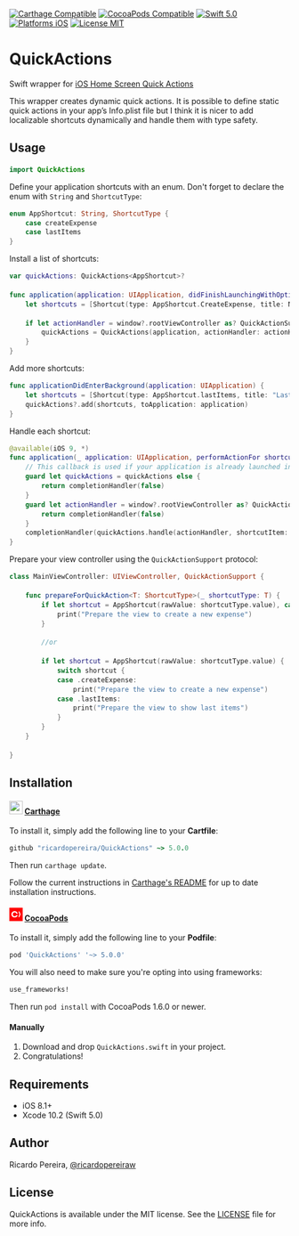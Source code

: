[![Carthage Compatible](https://img.shields.io/badge/Carthage-compatible-4BC51D.svg)](https://github.com/Carthage/Carthage)
[![CocoaPods Compatible](https://img.shields.io/cocoapods/v/QuickActions.svg)](https://cocoapods.org/pods/QuickActions)
[![Swift 5.0](https://img.shields.io/badge/Swift-5.0-orange.svg?style=flat)](https://developer.apple.com/swift/)
[![Platforms iOS](https://img.shields.io/badge/Platforms-iOS-lightgray.svg?style=flat)](http://www.apple.com/ios/)
[![License MIT](https://img.shields.io/badge/license-MIT-blue.svg)](https://opensource.org/licenses/MIT)


# QuickActions
Swift wrapper for [iOS Home Screen Quick Actions](https://developer.apple.com/library/prerelease/ios/documentation/UserExperience/Conceptual/Adopting3DTouchOniPhone/index.html#//apple_ref/doc/uid/TP40016543-CH1-SW2)

This wrapper creates dynamic quick actions. It is possible to define static quick actions in your app’s Info.plist file but I think it is nicer to add localizable shortcuts dynamically and handle them with type safety.

## Usage

```swift
import QuickActions
```

Define your application shortcuts with an enum. Don't forget to declare the enum with `String` and `ShortcutType`:

```swift
enum AppShortcut: String, ShortcutType {
    case createExpense
    case lastItems
}
```

Install a list of shortcuts:


```swift
var quickActions: QuickActions<AppShortcut>?

func application(application: UIApplication, didFinishLaunchingWithOptions launchOptions: [UIApplication.LaunchOptionsKey: Any]? = nil) -> Bool {
    let shortcuts = [Shortcut(type: AppShortcut.CreateExpense, title: NSLocalizedString("CreateExpenseTitle", comment: ""), subtitle: NSLocalizedString("CreateExpenseSubTitle", comment: ""), icon: .Add)]

    if let actionHandler = window?.rootViewController as? QuickActionSupport, bundleIdentifier = Bundle.main.bundleIdentifier {
        quickActions = QuickActions(application, actionHandler: actionHandler, bundleIdentifier: bundleIdentifier, shortcuts: shortcuts, launchOptions: launchOptions)
    }
}
```

Add more shortcuts:

```swift
func applicationDidEnterBackground(application: UIApplication) {
    let shortcuts = [Shortcut(type: AppShortcut.lastItems, title: "Last items", subtitle: nil, icon: nil)]
    quickActions?.add(shortcuts, toApplication: application)
}
```

Handle each shortcut:

```swift
@available(iOS 9, *)
func application(_ application: UIApplication, performActionFor shortcutItem: UIApplicationShortcutItem, completionHandler: @escaping (Bool) -> Swift.Void) {
    // This callback is used if your application is already launched in the background, if not application(_:,willFinishLaunchingWithOptions:) or application(_:didFinishLaunchingWithOptions) will be called (handle the shortcut in those callbacks and return `false`)
    guard let quickActions = quickActions else {
        return completionHandler(false)
    }
    guard let actionHandler = window?.rootViewController as? QuickActionSupport else {
        return completionHandler(false)
    }
    completionHandler(quickActions.handle(actionHandler, shortcutItem: shortcutItem))
}
```

Prepare your view controller using the `QuickActionSupport` protocol:

```swift
class MainViewController: UIViewController, QuickActionSupport {

    func prepareForQuickAction<T: ShortcutType>(_ shortcutType: T) {
        if let shortcut = AppShortcut(rawValue: shortcutType.value), case .createExpense = shortcut {
            print("Prepare the view to create a new expense")
        }

        //or

        if let shortcut = AppShortcut(rawValue: shortcutType.value) {
            switch shortcut {
            case .createExpense:
                print("Prepare the view to create a new expense")
            case .lastItems:
                print("Prepare the view to show last items")
            }
        }
    }    

}
```

## Installation

#### <img src="https://cloud.githubusercontent.com/assets/432536/5252404/443d64f4-7952-11e4-9d26-fc5cc664cb61.png" width="24" height="24"> [Carthage]

[Carthage]: https://github.com/Carthage/Carthage

To install it, simply add the following line to your **Cartfile**:

```ruby
github "ricardopereira/QuickActions" ~> 5.0.0
```

Then run `carthage update`.

Follow the current instructions in [Carthage's README][carthage-installation]
for up to date installation instructions.

[carthage-installation]: https://github.com/Carthage/Carthage#adding-frameworks-to-an-application

#### <img src="https://raw.githubusercontent.com/ricardopereira/resources/master/img/cocoapods.png" width="24" height="24"> [CocoaPods]

[CocoaPods]: http://cocoapods.org

To install it, simply add the following line to your **Podfile**:

```ruby
pod 'QuickActions' '~> 5.0.0'
```

You will also need to make sure you're opting into using frameworks:

```ruby
use_frameworks!
```

Then run `pod install` with CocoaPods 1.6.0 or newer.

#### Manually
1. Download and drop ```QuickActions.swift``` in your project.  
2. Congratulations! 

## Requirements

* iOS 8.1+
* Xcode 10.2 (Swift 5.0)

## Author

Ricardo Pereira, [@ricardopereiraw](https://twitter.com/ricardopereiraw)

## License

QuickActions is available under the MIT license. See the [LICENSE] file for more info.

[LICENSE]: /LICENSE

